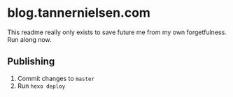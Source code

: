 # blog.tannernielsen.com
This readme really only exists to save future me from my own forgetfulness.  Run along now.

## Publishing
1. Commit changes to `master`
2. Run `hexo deploy`

